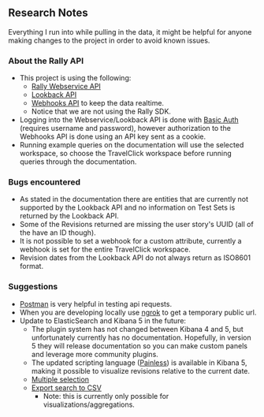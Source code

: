 ## Research Notes
Everything I run into while pulling in the data, it might be helpful for anyone making changes to the project in order to avoid known issues.


### About the Rally API
* This project is using the following:
    - [Rally Webservice API](https://rally1.rallydev.com/slm/doc/webservice/)
    - [Lookback API](https://rally1.rallydev.com/analytics/doc/#/manual)
    - [Webhooks API](https://rally1.rallydev.com/notifications/docs/webhooks) to keep the data realtime.
    - Notice that we are not using the Rally SDK.
* Logging into the Webservice/Lookback API is done with [Basic Auth](https://en.wikipedia.org/wiki/Basic_access_authentication) (requires username and password), however authorization to the Webhooks API is done using an API key sent as a cookie.
* Running example queries on the documentation will use the selected workspace, so choose the TravelClick workspace before running queries through the documentation.

### Bugs encountered
* As stated in the documentation there are entities that are currently not supported by the Lookback API and no information on Test Sets is returned by the Lookback API.
* Some of the Revisions returned are missing the user story's UUID (all of the have an ID though).
* It is not possible to set a webhook for a custom attribute, currently a webhook is set for the entire TravelClick workspace.
* Revision dates from the Lookback API do not always return as ISO8601 format.

### Suggestions
* [Postman](https://www.getpostman.com/) is very helpful in testing api requests.
* When you are developing locally use [ngrok](https://ngrok.com/) to get a temporary public url.
* Update to ElasticSearch and Kibana 5 in the future:
    - The plugin system has not changed between Kibana 4 and 5, but unfortunately currently has no documentation. Hopefully, in version 5 they will release documentation so you can make custom panels and leverage more community plugins.
    - The updated scripting language ([Painless](https://www.elastic.co/guide/en/elasticsearch/reference/master/modules-scripting-painless.html)) is available in Kibana 5, making it possible to visualize revisions relative to the current date.
    - [Multiple selection](https://github.com/elastic/kibana/issues/3693)
    - [Export search to CSV](https://github.com/elastic/kibana/issues/1992)
        + Note: this is currently only possible for visualizations/aggregations.
